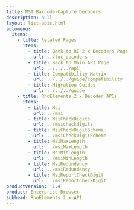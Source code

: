 ```yaml
---
title: MSI Barcode-Capture Decoders
description: null
layout: list-apis.html
automenu:
  items:
    - title: Related Pages
      items:
        - title: Back to RE 2.x Decoders Page
          url: ../toc_decoders
        - title: Back to Main API Page
          url: ../../../api
        - title: Compatibility Matrix
          url: ../../../guide/compatibility
        - title: Migration Guides
          url: ../../../guide
    - title: RhoElements 2.x Decoder APIs
      items:
        - title: Msi
          url: ../msi
        - title: MsiCheckDigits
          url: ../msicheckdigits
        - title: MsiCheckDigitScheme
          url: ../msiCheckDigitScheme
        - title: MsiMaxLength
          url: ../msiMaxLength
        - title: MsiMinLength
          url: ../msiMinLength
        - title: MsiRedundancy
          url: ../msiRedundancy
        - title: MsiReportCheckDigit
          url: ../msiReportCheckDigit
productversion: '1.4'
product: Enterprise Browser
subhead: RhoElements 2.x API
---
```




